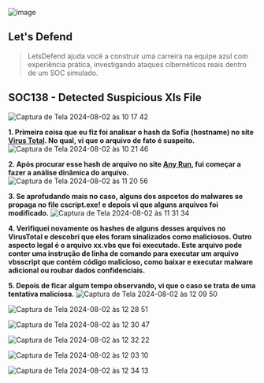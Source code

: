 ![image](https://github.com/user-attachments/assets/e1af8764-a40b-417f-b4e9-b523d8d0898b)

## Let's Defend
>LetsDefend ajuda você a construir uma carreira na equipe azul com experiência prática, investigando ataques cibernéticos reais dentro de um SOC simulado.

## SOC138 - Detected Suspicious Xls File
![Captura de Tela 2024-08-02 às 10 17 42](https://github.com/user-attachments/assets/ee1d032f-55cd-4c7d-820b-6c4affbaa1bf)

**1. Primeira coisa que eu fiz foi analisar o hash da Sofia (hostname) no site [Virus Total](https://www.virustotal.com/gui/file/7bcd31bd41686c32663c7cabf42b18c50399e3b3b4533fc2ff002d9f2e058813/details). No qual, vi que o arquivo de fato é suspeito.**
![Captura de Tela 2024-08-02 às 10 21 46](https://github.com/user-attachments/assets/7339ef80-a4b9-40cd-a755-45d5f5e3f89c)

**2. Após procurar esse hash de arquivo no site [Any Run](https://any.run/), fui começar a fazer a análise dinâmica do arquivo.**
![Captura de Tela 2024-08-02 às 11 20 56](https://github.com/user-attachments/assets/0ce70e22-fefa-4b78-9419-4ca8bec6b1f8)

**3. Se aprofudando mais no caso, alguns dos aspcetos do malwares se propaga no file cscript.exe! e depois vi que alguns arquivos foi modificado.**
![Captura de Tela 2024-08-02 às 11 31 34](https://github.com/user-attachments/assets/07ff8c94-fbd9-480a-862c-a18801219fef)

**4. Verifiquei novamente os hashes de alguns desses arquivos no VirusTotal e descobri que eles foram sinalizados como maliciosos.
Outro aspecto legal é o arquivo xx.vbs que foi executado. Este arquivo pode conter uma instrução de linha de comando para executar um arquivo vbsscript que contém código malicioso, como baixar e executar malware adicional ou roubar dados confidenciais.**

**5. Depois de ficar algum tempo observando, vi que o caso se trata de uma tentativa maliciosa.**
![Captura de Tela 2024-08-02 às 12 09 50](https://github.com/user-attachments/assets/ab16a2d6-03a0-41b8-84ea-71d8587c0194)

![Captura de Tela 2024-08-02 às 12 28 51](https://github.com/user-attachments/assets/05626a78-bcb7-47bc-b3eb-f1f0bd13529b)

![Captura de Tela 2024-08-02 às 12 30 47](https://github.com/user-attachments/assets/9f62573a-ebe7-4c20-b420-a0f4644e6f61)

![Captura de Tela 2024-08-02 às 12 32 22](https://github.com/user-attachments/assets/447c2430-bcd5-46c7-8707-a69220fba298)


![Captura de Tela 2024-08-02 às 12 03 10](https://github.com/user-attachments/assets/4cac9418-55e7-4ad4-ac48-7df4f9ec2804)

![Captura de Tela 2024-08-02 às 12 34 13](https://github.com/user-attachments/assets/cd0bf34d-1d5b-439a-bb4d-d474d2dd9b4e)
